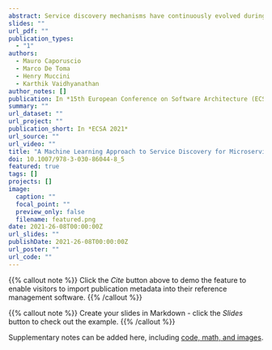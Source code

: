 ```yaml
---
abstract: Service discovery mechanisms have continuously evolved during the last years to support the effective and efficient service composition in large-scale microservice applications. Still, the dynamic nature of services (and of their contexts) are being rarely taken into account for maximizing the desired quality of service. This paper proposes using machine learning techniques, as part of the service discovery process, to select microservice instances in a given context, maximize QoS, and take into account the continuous changes in the execution environment. Both deep neural networks and reinforcement learning techniques are used. Experimental results show how the proposed approach outperforms traditional service discovery mechanisms.
slides: ""
url_pdf: ""
publication_types:
  - "1"
authors:
  - Mauro Caporuscio
  - Marco De Toma
  - Henry Muccini
  - Karthik Vaidhyanathan
author_notes: []
publication: In *15th European Conference on Software Architecture (ECSA) 2021*
summary: ""
url_dataset: ""
url_project: ""
publication_short: In *ECSA 2021*
url_source: ""
url_video: ""
title: "A Machine Learning Approach to Service Discovery for Microservice Architectures"
doi: 10.1007/978-3-030-86044-8_5
featured: true
tags: []
projects: []
image:
  caption: ""
  focal_point: ""
  preview_only: false
  filename: featured.png
date: 2021-26-08T00:00:00Z
url_slides: ""
publishDate: 2021-26-08T00:00:00Z
url_poster: ""
url_code: ""
---
```


{{% callout note %}}
Click the *Cite* button above to demo the feature to enable visitors to import publication metadata into their reference management software.
{{% /callout %}}

{{% callout note %}}
Create your slides in Markdown - click the *Slides* button to check out the example.
{{% /callout %}}

Supplementary notes can be added here, including [code, math, and images](https://wowchemy.com/docs/writing-markdown-latex/).
